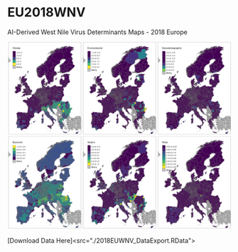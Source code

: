 # EU2018WNV
AI-Derived West Nile Virus Determinants Maps - 2018 Europe

<img src="./image.png">

[Download Data Here]<src="./2018EUWNV_DataExport.RData">


